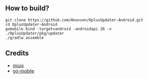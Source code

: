 ## How to build?
```shell
git clone https://github.com/Houvven/OplusUpdater-Android.git
cd OplusUpdater-Android
gomobile bind -target=android -androidapi 26 -v ./OplusUpdater/pkg/updater
./gradlw assemble
```

## Credits
- [miuix](https://github.com/miuix-kotlin-multiplatform/miuix)
- [go-mobile](https://github.com/golang/mobile)
